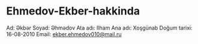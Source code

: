 # Ehmedov-Ekber-hakkinda
Ad: Əkbər   Soyad: Əhmədov   Ata adı: Ilham   Ana adı: Xoşgünab   Doğum tarixi: 16-08-2010   Email: ekber.ehmedov010@mail.ru
